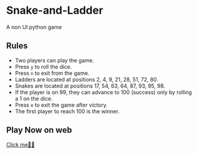 # Snake-and-Ladder
A non UI python game

## Rules

- Two players can play the game.
- Press `y` to roll the dice.
- Press `n` to exit from the game.
- Ladders are located at positions 2, 4, 9, 21, 28, 51, 72, 80.
- Snakes are located at positions 17, 54, 63, 64, 87, 93, 95, 98.
- If the player is on 99, they can advance to 100 (success) only by rolling a 1 on the dice.
- Press `e` to exit the game after victory.
- The first player to reach 100 is the winner.

## Play Now on web
[Click me🎲🐍](#)
